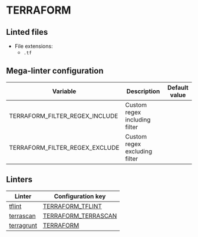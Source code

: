 <!-- markdownlint-disable MD033 MD041 -->
<!-- Generated by .automation/build.py, please do not update manually -->
# TERRAFORM

## Linted files

- File extensions:
  - `.tf`

## Mega-linter configuration

| Variable | Description | Default value |
| ----------------- | -------------- | -------------- |
| TERRAFORM_FILTER_REGEX_INCLUDE | Custom regex including filter |  |
| TERRAFORM_FILTER_REGEX_EXCLUDE | Custom regex excluding filter |  |

## Linters

| Linter | Configuration key |
| ------ | ----------------- |
| [tflint](https://github.com/nvuillam/mega-linter/tree/master/docs/descriptors/terraform_tflint.md#readme) | [TERRAFORM_TFLINT](https://github.com/nvuillam/mega-linter/tree/master/docs/descriptors/terraform_tflint.md#readme) |
| [terrascan](https://github.com/nvuillam/mega-linter/tree/master/docs/descriptors/terraform_terrascan.md#readme) | [TERRAFORM_TERRASCAN](https://github.com/nvuillam/mega-linter/tree/master/docs/descriptors/terraform_terrascan.md#readme) |
| [terragrunt](https://github.com/nvuillam/mega-linter/tree/master/docs/descriptors/terraform_terragrunt.md#readme) | [TERRAFORM](https://github.com/nvuillam/mega-linter/tree/master/docs/descriptors/terraform_terragrunt.md#readme) |
